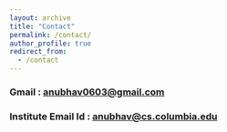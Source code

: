 ```yaml
---
layout: archive
title: "Contact"
permalink: /contact/
author_profile: true
redirect_from:
  - /contact
---
```


### Gmail : [anubhav0603@gmail.com](mailto:anubhav0603@gmail.com)
### Institute Email Id : [anubhav@cs.columbia.edu](anubhav@cs.columbia.edu)
